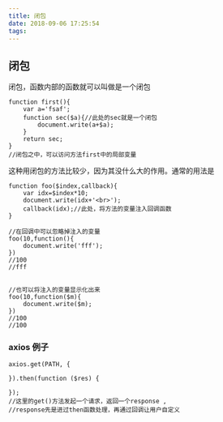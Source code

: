 ```yaml
---
title: 闭包
date: 2018-09-06 17:25:54
tags:
---
```


## 闭包

闭包，函数内部的函数就可以叫做是一个闭包

```
function first(){
	var a='fsaf';
    function sec($a){//此处的sec就是一个闭包
      	document.write(a+$a);
    }
    return sec;  
}
//闭包之中，可以访问方法first中的局部变量
```

这种用闭包的方法比较少，因为其没什么大的作用。通常的用法是
```
function foo($index,callback){
	var idx=$index*10;
    document.write(idx+'<br>');
    callback(idx);//此处，将方法的变量注入回调函数
}

//在回调中可以忽略掉注入的变量
foo(10,function(){
	document.write('fff');
})
//100
//fff


//也可以将注入的变量显示化出来
foo(10,function($m){
	document.write($m);
})
//100
//100
```

### axios 例子
```
axios.get(PATH, {

}).then(function ($res) {
	
});
//这里的get()方法发起一个请求，返回一个response ,
//response先是进过then函数处理，再通过回调让用户自定义

```








